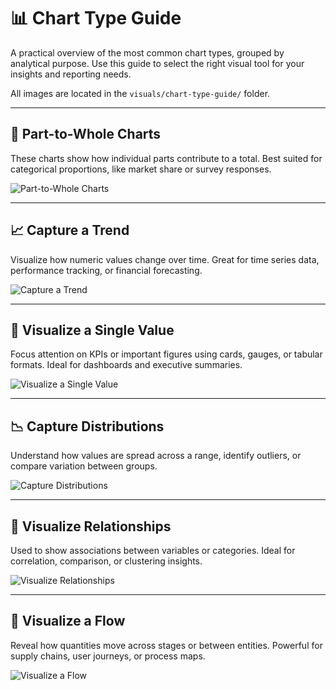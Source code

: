 # 📊 Chart Type Guide

A practical overview of the most common chart types, grouped by analytical purpose. Use this guide to select the right visual tool for your insights and reporting needs.

All images are located in the `visuals/chart-type-guide/` folder.

---

## 🧩 Part-to-Whole Charts

These charts show how individual parts contribute to a total. Best suited for categorical proportions, like market share or survey responses.

![Part-to-Whole Charts](../visuals/chart-type-guide/01_part-to-whole-charts.png)

---

## 📈 Capture a Trend

Visualize how numeric values change over time. Great for time series data, performance tracking, or financial forecasting.

![Capture a Trend](../visuals/chart-type-guide/02_capture-a-trend.png)

---

## 🔢 Visualize a Single Value

Focus attention on KPIs or important figures using cards, gauges, or tabular formats. Ideal for dashboards and executive summaries.

![Visualize a Single Value](../visuals/chart-type-guide/03_visualize-a-single-value.png)

---

## 📉 Capture Distributions

Understand how values are spread across a range, identify outliers, or compare variation between groups.

![Capture Distributions](../visuals/chart-type-guide/04_capture-distributions.png)

---

## 🔗 Visualize Relationships

Used to show associations between variables or categories. Ideal for correlation, comparison, or clustering insights.

![Visualize Relationships](../visuals/chart-type-guide/05_visualize-relationships.png)

---

## 🔁 Visualize a Flow

Reveal how quantities move across stages or between entities. Powerful for supply chains, user journeys, or process maps.

![Visualize a Flow](../visuals/chart-type-guide/06_visualize-a-flow.png)
